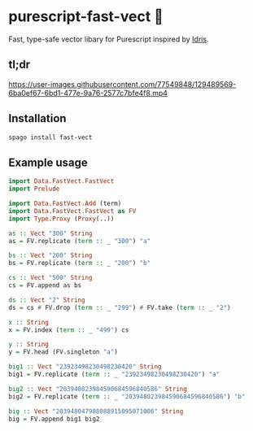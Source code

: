 # purescript-fast-vect 🐆

Fast, type-safe vector libary for Purescript inspired by [Idris](https://www.idris-lang.org/).

## tl;dr

https://user-images.githubusercontent.com/77549848/129489569-6ba0ef67-6bd1-477e-9a76-2577c7bfe4f8.mp4

## Installation

```bash
spago install fast-vect
```

## Example usage 

```purescript
import Data.FastVect.FastVect
import Prelude

import Data.FastVect.Add (term)
import Data.FastVect.FastVect as FV
import Type.Proxy (Proxy(..))

as :: Vect "300" String
as = FV.replicate (term :: _ "300") "a"

bs :: Vect "200" String
bs = FV.replicate (term :: _ "200") "b"

cs :: Vect "500" String
cs = FV.append as bs

ds :: Vect "2" String
ds = cs # FV.drop (term :: _ "299") # FV.take (term :: _ "2")

x :: String
x = FV.index (term :: _ "499") cs

y :: String
y = FV.head (FV.singleton "a")

big1 :: Vect "23923498230498230420" String
big1 = FV.replicate (term :: _ "23923498230498230420") "a"

big2 :: Vect "203948023984590684596840586" String
big2 = FV.replicate (term :: _ "203948023984590684596840586") "b"

big :: Vect "203948047908088915095071006" String
big = FV.append big1 big2
```

